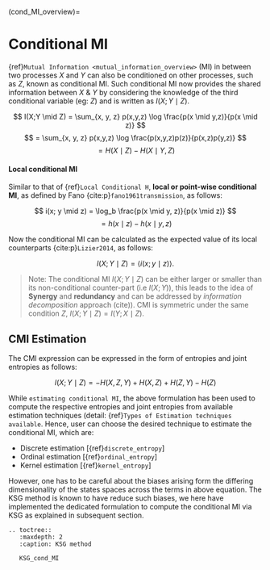 (cond_MI_overview)=
# Conditional MI
{ref}`Mutual Information <mutual_information_overview>` (MI) in between two processes $X$ and $Y$ can also be conditioned on other processes, such as $Z$, known as conditional MI. Such conditional MI now provides the shared information between  $X$ & $Y$ by considering the knowledge of the third conditional variable (eg: $Z$) and is written as $I(X;Y \mid Z)$.

$$
I(X;Y \mid Z) = \sum_{x, y, z} p(x,y,z) \log \frac{p(x \mid y,z)}{p(x \mid z)}
$$
$$
= \sum_{x, y, z} p(x,y,z) \log \frac{p(x,y,z)p(z)}{p(x,z)p(y,z)}
$$
$$
= H(X \mid Z) - H(X \mid Y,Z)
$$

#### Local conditional MI
Similar to that of {ref}`Local Conditional H`, **local or point-wise conditional MI**, as defined by Fano {cite:p}`fano1961transmission`, as follows:

$$
i(x; y \mid z) = \log_b \frac{p(x \mid y, z)}{p(x \mid z)}
$$
$$
= h(x \mid z) - h(x \mid y, z)
$$

Now the conditional MI can be calculated as the expected value of its local counterparts {cite:p}`Lizier2014`, as follows:

$$
I(X; Y \mid Z) = \langle i(x; y \mid z) \rangle.
$$

> Note:
> The conditional MI $I(X;Y \mid Z)$ can be either larger or smaller than its non-conditional counter-part (i.e $I(X;Y )$), this leads to the idea of **Synergy** and **redundancy** and can be addressed by _information decomposition_ approach (cite)).
> CMI is symmetric under the same condition $Z$, $I(X;Y \mid Z) =  I(Y;X \mid Z)$.

## CMI Estimation
The CMI expression can be expressed in the form of entropies and joint entropies as follows:

$$
I(X;Y \mid Z) = - H(X,Z,Y) + H(X,Z) + H(Z,Y) - H(Z)
$$

While `estimating conditional MI`, the above formulation has been used to compute the respective entropies and joint entropies from available estimation techniques (detail: {ref}`Types of Estimation techniques available`. Hence, user can choose the desired technique to estimate the conditional MI, which are:
- Discrete estimation [{ref}`discrete_entropy`]
- Ordinal estimation [{ref}`ordinal_entropy`]
- Kernel estimation [{ref}`kernel_entropy`]

However, one has to be careful about the biases arising form the differing dimensionality of the states spaces across the terms in above equation. The KSG method is known to have reduce such biases, we here have implemented the dedicated formulation to compute the conditional MI via KSG as explained in subsequent section.

```{eval-rst}
.. toctree::
   :maxdepth: 2
   :caption: KSG method

   KSG_cond_MI
```
